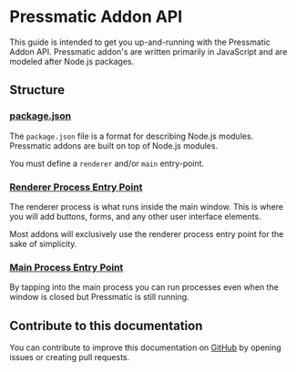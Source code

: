 # Pressmatic Addon API

This guide is intended to get you up-and-running with the Pressmatic Addon API. Pressmatic addon's are written primarily in JavaScript and are modeled after Node.js packages.


## Structure

### [package.json](overview/addon_manifest.md)

The ```package.json``` file is a format for describing Node.js modules. Pressmatic addons are built on top of Node.js modules.

You must define a ```renderer``` and/or ```main``` entry-point.

### [Renderer Process Entry Point](overview/renderer_process.md)

The renderer process is what runs inside the main window. This is where you will add buttons, forms, and any other user interface elements.

Most addons will exclusively use the renderer process entry point for the sake of simplicity.

### [Main Process Entry Point](overview/main_process.md)

By tapping into the main process you can run processes even when the window is closed but Pressmatic is still running.

## Contribute to this documentation

You can contribute to improve this documentation on [GitHub](https://github.com/pressmatic/docs-addon-api) by opening issues or creating pull requests.